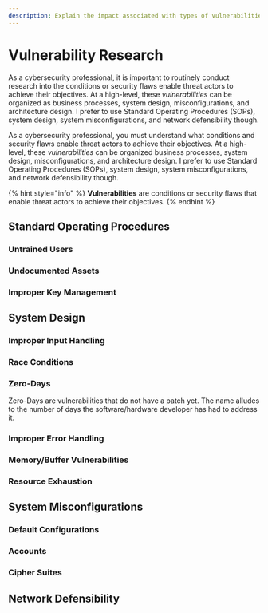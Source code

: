 ```yaml
---
description: Explain the impact associated with types of vulnerabilities.
---
```


# Vulnerability Research

As a cybersecurity professional, it is important to routinely conduct research into the conditions or security flaws enable threat actors to achieve their objectives. At a high-level, these _vulnerabilities_ can be organized as business processes, system design, misconfigurations, and architecture design. I prefer to use Standard Operating Procedures \(SOPs\), system design, system misconfigurations, and network defensibility though. 

As a cybersecurity professional, you must understand what conditions and security flaws enable threat actors to achieve their objectives. At a high-level, these _vulnerabilities_ can be organized business processes, system design, misconfigurations, and architecture design. I prefer to use Standard Operating Procedures \(SOPs\), system design, system misconfigurations, and network defensibility though.

{% hint style="info" %}
**Vulnerabilities** are conditions or security flaws that enable threat actors to achieve their objectives.
{% endhint %}

## Standard Operating Procedures

### Untrained Users

### Undocumented Assets

### Improper Key Management

## System Design

### Improper Input Handling

### Race Conditions

### Zero-Days

Zero-Days are vulnerabilities that do not have a patch yet. The name alludes to the number of days the software/hardware developer has had to address it.

### Improper Error Handling

### Memory/Buffer Vulnerabilities

### Resource Exhaustion

## System Misconfigurations

### Default Configurations

### Accounts

### Cipher Suites

## Network Defensibility

